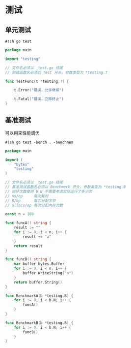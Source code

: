 # 测试


## 单元测试

`#!sh go test`

``` go linenums="1" title="u_test.go" hl_lines="5-6 10 12"
package main

import "testing"

// 文件名必须以 _test.go 结尾
// 测试函数名必须以 Test 开头，参数类型为 *testing.T

func TestFunc(t *testing.T) {

	t.Error("错误，允许继续")

	t.Fatal("错误，立即终止")
}
```


## 基准测试

可以用来性能调优

`#!sh go test -bench . -benchmem`

``` go linenums="1" title="b_test.go" hl_lines="8-13 33-34 39-40"
package main

import (
	"bytes"
	"testing"
)

// 文件名必须以 _test.go 结尾
// 基准测试函数名必须以 Benchmark 开头，参数类型为 *testing.B
// 循环次数使用 b.N 不需要考虑实际运行了多少次
// ns/op     每次耗时
// B/op      每次分配字节
// allocs/op 每次分配内存次数

const n = 100

func funcA() string {
	result := ""
	for i := 0; i < n; i++ {
		result += "a"
	}
	return result
}

func funcB() string {
	var buffer bytes.Buffer
	for i := 0; i < n; i++ {
		buffer.WriteString("a")
	}
	return buffer.String()
}

func BenchmarkA(b *testing.B) {
	for i := 0; i < b.N; i++ {
		funcA()
	}
}

func BenchmarkB(b *testing.B) {
	for i := 0; i < b.N; i++ {
		funcB()
	}
}
```